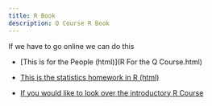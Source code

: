 ```yaml
---
title: R Book
description: Q Course R Book
---
```


If we have to go online we can do this

- [This is for the People (html)](R For the Q Course.html)

- [This is the statistics homework in R (html)](RBook.html)
- [If you would like to look over the introductory R Course](https://github.com/bmarlin96/Introduction-to-R)
